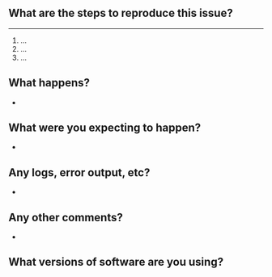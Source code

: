## What are the steps to reproduce this issue?
-------------------------------------------
1. …
1. …
1. …

## What happens?

*

## What were you expecting to happen?

*


## Any logs, error output, etc?

*

## Any other comments?

*

## What versions of software are you using?

